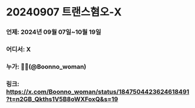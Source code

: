 # 20240907 트랜스혐오-X
### 언제: 2024년 09월 07일~10월 19일
### 어디서: X
### 누가: 🤦‍♀️(@Boonno_woman)
### 링크: https://x.com/Boonno_woman/status/1847504423624618491?t=n2GB_Qkths1V5B8oWXFoxQ&s=19
